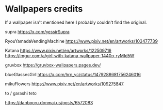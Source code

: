 # Wallpapers credits

If a wallpaper isn't mentioned here I probably couldn't find the original.

supra
https://x.com/yessirSupra

RyouYamadaVendingMachine
https://www.pixiv.net/en/artworks/103477739

Katana
https://www.pixiv.net/en/artworks/122509719
https://imgur.com/a/girl-with-katana-wallpaper-1440p-ryMId5W

gruvbox
https://gruvbox-wallpapers.pages.dev/

blueGlassesGirl
https://x.com/hrn_yc/status/1479288681756246016

mikuFlowers
https://www.pixiv.net/en/artworks/109275847

to / garashi teto

https://danbooru.donmai.us/posts/6572083